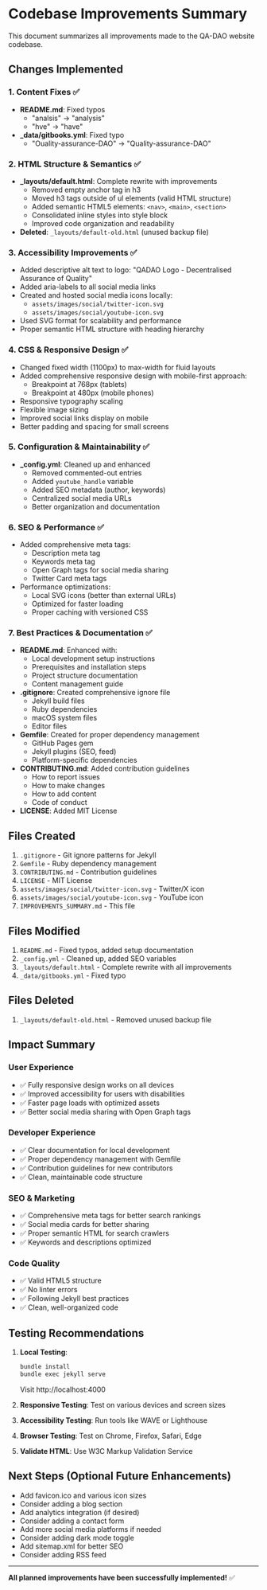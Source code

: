 # Codebase Improvements Summary

This document summarizes all improvements made to the QA-DAO website codebase.

## Changes Implemented

### 1. Content Fixes ✅
- **README.md**: Fixed typos
  - "analsis" → "analysis"
  - "hve" → "have"
- **_data/gitbooks.yml**: Fixed typo
  - "Ouality-assurance-DAO" → "Quality-assurance-DAO"

### 2. HTML Structure & Semantics ✅
- **_layouts/default.html**: Complete rewrite with improvements
  - Removed empty anchor tag in h3
  - Moved h3 tags outside of ul elements (valid HTML structure)
  - Added semantic HTML5 elements: `<nav>`, `<main>`, `<section>`
  - Consolidated inline styles into style block
  - Improved code organization and readability
- **Deleted**: `_layouts/default-old.html` (unused backup file)

### 3. Accessibility Improvements ✅
- Added descriptive alt text to logo: "QADAO Logo - Decentralised Assurance of Quality"
- Added aria-labels to all social media links
- Created and hosted social media icons locally:
  - `assets/images/social/twitter-icon.svg`
  - `assets/images/social/youtube-icon.svg`
- Used SVG format for scalability and performance
- Proper semantic HTML structure with heading hierarchy

### 4. CSS & Responsive Design ✅
- Changed fixed width (1100px) to max-width for fluid layouts
- Added comprehensive responsive design with mobile-first approach:
  - Breakpoint at 768px (tablets)
  - Breakpoint at 480px (mobile phones)
- Responsive typography scaling
- Flexible image sizing
- Improved social links display on mobile
- Better padding and spacing for small screens

### 5. Configuration & Maintainability ✅
- **_config.yml**: Cleaned up and enhanced
  - Removed commented-out entries
  - Added `youtube_handle` variable
  - Added SEO metadata (author, keywords)
  - Centralized social media URLs
  - Better organization and documentation

### 6. SEO & Performance ✅
- Added comprehensive meta tags:
  - Description meta tag
  - Keywords meta tag
  - Open Graph tags for social media sharing
  - Twitter Card meta tags
- Performance optimizations:
  - Local SVG icons (better than external URLs)
  - Optimized for faster loading
  - Proper caching with versioned CSS

### 7. Best Practices & Documentation ✅
- **README.md**: Enhanced with:
  - Local development setup instructions
  - Prerequisites and installation steps
  - Project structure documentation
  - Content management guide
- **.gitignore**: Created comprehensive ignore file
  - Jekyll build files
  - Ruby dependencies
  - macOS system files
  - Editor files
- **Gemfile**: Created for proper dependency management
  - GitHub Pages gem
  - Jekyll plugins (SEO, feed)
  - Platform-specific dependencies
- **CONTRIBUTING.md**: Added contribution guidelines
  - How to report issues
  - How to make changes
  - How to add content
  - Code of conduct
- **LICENSE**: Added MIT License

## Files Created
1. `.gitignore` - Git ignore patterns for Jekyll
2. `Gemfile` - Ruby dependency management
3. `CONTRIBUTING.md` - Contribution guidelines
4. `LICENSE` - MIT License
5. `assets/images/social/twitter-icon.svg` - Twitter/X icon
6. `assets/images/social/youtube-icon.svg` - YouTube icon
7. `IMPROVEMENTS_SUMMARY.md` - This file

## Files Modified
1. `README.md` - Fixed typos, added setup documentation
2. `_config.yml` - Cleaned up, added SEO variables
3. `_layouts/default.html` - Complete rewrite with all improvements
4. `_data/gitbooks.yml` - Fixed typo

## Files Deleted
1. `_layouts/default-old.html` - Removed unused backup file

## Impact Summary

### User Experience
- ✅ Fully responsive design works on all devices
- ✅ Improved accessibility for users with disabilities
- ✅ Faster page loads with optimized assets
- ✅ Better social media sharing with Open Graph tags

### Developer Experience
- ✅ Clear documentation for local development
- ✅ Proper dependency management with Gemfile
- ✅ Contribution guidelines for new contributors
- ✅ Clean, maintainable code structure

### SEO & Marketing
- ✅ Comprehensive meta tags for better search rankings
- ✅ Social media cards for better sharing
- ✅ Proper semantic HTML for search crawlers
- ✅ Keywords and descriptions optimized

### Code Quality
- ✅ Valid HTML5 structure
- ✅ No linter errors
- ✅ Following Jekyll best practices
- ✅ Clean, well-organized code

## Testing Recommendations

1. **Local Testing**:
   ```bash
   bundle install
   bundle exec jekyll serve
   ```
   Visit http://localhost:4000

2. **Responsive Testing**: Test on various devices and screen sizes

3. **Accessibility Testing**: Run tools like WAVE or Lighthouse

4. **Browser Testing**: Test on Chrome, Firefox, Safari, Edge

5. **Validate HTML**: Use W3C Markup Validation Service

## Next Steps (Optional Future Enhancements)

- Add favicon.ico and various icon sizes
- Consider adding a blog section
- Add analytics integration (if desired)
- Consider adding a contact form
- Add more social media platforms if needed
- Consider adding dark mode toggle
- Add sitemap.xml for better SEO
- Consider adding RSS feed

---

**All planned improvements have been successfully implemented!** ✅

